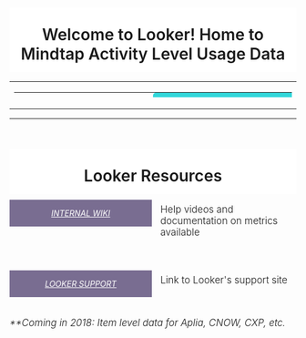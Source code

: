 <div style="width: 100%; text-align: center; overflow: hidden;">
  <h1 style="background-color: #fff; padding: 30px 0 15px;font-weight:500; margin-bottom: 0; font-weight: 600;">Welcome to Looker! Home to Mindtap Activity Level Usage Data</h1>
</div>

<table style="border: 0px;">
  <tbody>
    <tr>
      <td style="border: 0px;">
        <table style="border: 0px; height: 9px;" width="800">
          <tbody>
            <tr>
              <td style="border: 0px; padding: 0px; padding-right: 2px; width: 50%;"><a style="background-color: #32D7DA; border-radius: 5px; text-align: center; color: white; text-decoration: none; display: inline-block; width: 100%; padding: 8px 8px; line-height: 1.5; font-size: 20px;" href="https://cengage.looker.com/dashboards/102"> Student: Activity Usage </a>
              </td>
              <td style="border: 0px; padding: 0px; padding-right: 2px; width: 50%;"><a style="background-color: #32D7DA; border-radius: 5px; text-align: center; color: white; text-decoration: none; display: inline-block; width: 100%; padding: 8px 8px; line-height: 1.5; font-size: 20px;" href="https://cengage.looker.com/dashboards/101"> Instructor: LP Modifications </a>
              </td>
            </tr>
            <tr>
              <td style="border: 0px; padding: 10px; padding-left: 0px; width: 50%;"><a style="background-color: white; border-radius: 5px; text-align: center; color: black; text-decoration: none; display: inline-block; width: 100%; padding: 8px 8px; line-height: 1.5; font-size: 20px;" href="https://cengage.looker.com/dashboards/102" target="_blank"> <img style="height: 100px; padding: 0px 0px 0px 0px;" src="http://www.iconarchive.com/download/i99510/webalys/kameleon.pics/Student-3.ico"></a>
                <a style="border-radius: 5px; border-color: white; display: block;  text-align: center; color: black; text-decoration: none; font-size: 13px; line-height: 1.2;">
                <p style="text-align:center;font-size: 15px;"><i><u>Questions Addressed</u></i></p>
                <p style="font-size:100%;text-align:left;">Are students utilizling all of the activities?</p>
                <p style="font-size:100%;text-align:left;">Which are the most used activity types by students?</p>
                </a>
              </td>
              <td style="border: 0px; padding: 10px; padding-left: 0px; width: 50%;"><a style="background-color: white; border-radius: 5px; text-align: center; color: black; text-decoration: none; display: inline-block; width: 100%; padding: 8px 8px; line-height: 1.5; font-size: 20px;" href="https://cengage.looker.com/dashboards/101" target="_blank"> <img style="height: 100px; padding: 0px 0px 0px 0px;" src="http://www.iconarchive.com/download/i88868/icons8/ios7/Science-Classroom.ico">
              </a>
                <a style="border-radius: 5px; border-color: white; display: block;  text-align: center; color: black; text-decoration: none; font-size: 13px; line-height: 1.2;">
                <p style="text-align:center;font-size: 15px;"><i><u>Questions Addressed</u></i></p>
                <p style="font-size:100%;text-align:left;">Which activities do Instructor's value the most? </p>
                <p style="font-size:100%;text-align:left;">Which Universities modify the Master LP the most?</p>
                </a>
              </td>
            </tr>
            <tr>
              <td style="border: 0px; padding: 0px; padding-right: 2px; width: 50%;"><a style="background-color: #32D7DA; border-radius: 5px; text-align: center; color: white; text-decoration: none; display: inline-block; width: 100%; padding: 8px 8px; line-height: 1.5; font-size: 20px;" href="https://cengage.looker.com/dashboards/110"> Student: App Dock Usage </a></td>
              <td style="border: 0px; padding: 0px; padding-right: 2px; width: 50%;"><a style="background-color: #32D7DA; border-radius: 5px; text-align: center; color: white; text-decoration: none; display: inline-block; width: 100%; padding: 8px 8px; line-height: 1.5; font-size: 20px;" href="https://cengage.looker.com/dashboards/112"> Instructor: Added Items </a></td>
            </tr>
            <tr>
              <td style="border: 0px; padding: 10px; padding-left: 0px; width: 50%;"><a style="background-color: white; border-radius: 5px; text-align: center; color: black; text-decoration: none; display: inline-block; width: 100%; padding: 8px 8px; line-height: 1.5; font-size: 20px;" href="https://cengage.looker.com/dashboards/110" target="_blank"> <img style="height: 100px; padding: 0px 0px 0px 0px;" src="http://www.iconarchive.com/download/i42966/oxygen-icons.org/oxygen/Apps-preferences-desktop-icons.ico">
              </a>
                <a style="border-radius: 5px; border-color: white; display: block;  text-align: center; color: black; text-decoration: none; font-size: 13px; line-height: 1.2;">
                <p style="text-align:center;font-size: 15px;"><i><u>Questions Addressed</u></i></p>
                <p style="font-size:100%;text-align:left;">What are the Top 10 Apps used?</p>
                <p style="font-size:100%;text-align:left;">What is the usage variations between LMS vs Non-LMS integrated?</p>
                </a>
              </td>
              <td style="border: 0px; padding: 10px; padding-left: 0px; width: 50%;"><a style="background-color: white; border-radius: 5px; text-align: center; color: black; text-decoration: none; display: inline-block; width: 100%; padding: 8px 8px; line-height: 1.5; font-size: 20px;" href="https://cengage.looker.com/dashboards/112" target="_blank"> <img style="height: 100px; padding: 0px 0px 0px 0px;" src="http://www.iconarchive.com/download/i6093/custom-icon-design/pretty-office-3/item-configuration.ico">
              </a>
                <a style="border-radius: 5px; border-color: white; display: block;  text-align: center; color: black; text-decoration: none; font-size: 13px; line-height: 1.2;">
                  <p style="text-align:center;font-size: 15px;"><i><u>Questions Addressed</u></i></p>
                  <p style="font-size:100%;text-align:left;">Which are the extra content sources Instructors adding?</p>
                  <p style="font-size:100%;text-align:left;">How can I see the YouTube links instructors share with students?</p>
                </a>
              </td>
            </tr>
            <tr>
              <td style="border: 0px; padding: 0px; padding-right: 2px; width: 50%;"><a style="background-color: #32D7DA; border-radius: 5px; text-align: center; color: white; text-decoration: none; display: inline-block; width: 100%; padding: 8px 8px; line-height: 1.5; font-size: 20px;" href="https://cengage.looker.com/dashboards/116"> Student: Usage Over Time</a></td>
              <td style="border: 0px; padding: 0px; padding-right: 2px; width: 50%;"><a style="background-color: #32D7DA; border-radius: 5px; text-align: center; color: white; text-decoration: none; display: inline-block; width: 100%; padding: 8px 8px; line-height: 1.5; font-size: 20px;"> For future use...</a></td>
            </tr>
            <tr>
              <td style="border: 0px; padding: 10px; padding-left: 0px; width: 50%;"><a style="background-color: white; border-radius: 5px; text-align: center; color: black; text-decoration: none; display: inline-block; width: 100%; padding: 8px 8px; line-height: 1.5; font-size: 20px;" href="https://cengage.looker.com/dashboards/116" target="_blank"> <img style="height: 100px; padding: 0px 0px 0px 0px;" src="http://www.iconarchive.com/download/i79780/hamzasaleem/stock/Time-Machine.ico">
              </a>
                <a style="border-radius: 5px; border-color: white; display: block;  text-align: center; color: black; text-decoration: none; font-size: 13px; line-height: 1.2;">
                  <p style="text-align:center;font-size: 15px;"><i><u>Questions Addressed</u></i></p>
                  <p style="font-size:100%;text-align:left;">How does usage vary over the course of a semester?</p>
                  <p style="font-size:100%;text-align:left;">How can I monitor weekly or monthly active users?</p>
                </a>
              </td>
              <td style="border: 0px; padding: 10px; padding-left: 0px; width: 50%;"><a style="background-color: white; border-radius: 5px; text-align: center; color: black; text-decoration: none; display: inline-block; width: 100%; padding: 8px 8px; line-height: 1.5; font-size: 20px;" target="_blank"> <img style="height: 100px; padding: 0px 0px 0px 0px;" src="http://www.iconarchive.com/download/i91222/icons8/windows-8/Messaging-More.ico">
              </a>
                <a style="border-radius: 5px; border-color: white; display: block;  text-align: center; color: black; text-decoration: none; font-size: 13px; line-height: 1.2;">
                  <p style="text-align:center;font-size: 15px;"><i><u>Questions Addressed</u></i></p>
                  <p style="font-size:100%;text-align:left;">For future use...</p>
                  <p style="font-size:100%;text-align:left;"></p>
                </a>
              </td>
            </tr>
          </tbody>
       </table>
      </td>
    </tr>
  </tbody>
</table>

<hr>

  <div style="width: 100%; text-align: center; overflow: hidden;">
    <h1 style="background-color: #fff; padding: 30px 0 15px;font-weight:500; margin-bottom: 0; font-weight: 600;">Looker Resources</h1>
  </div>
  <div style=" float: left; margin-bottom: 30px; width: 100%;">
      <h5 style="float: left; padding: 15px 25px; background-color: #796d91;  width: 200px; margin: 10px 15px 20px 0; text-align: center;"><a target="_blank" style="color: #fff; text-transform: uppercase; font-weight: 400;" href="http://www.looker.com/docs/admin/looker-hosted">INTERNAL WIKI</a>
      </h5>
    <div style="text-align: left; font-size: 17px;">
      <p style="font-weight: 300; margin-top: 17px;">Help videos and documentation on metrics available</p>
    </div>
  </div>
  <div style=" float: left; margin-bottom: 15px; width: 100%;">
      <h5 style="float: left; padding: 15px 25px; background-color: #796d91; width: 200px; margin: 10px 15px 20px 0; text-align: center;"><a target="_blank" style="color: #fff; text-transform: uppercase; font-weight: 400;" href="http://www.looker.com/docs/admin/looker-hosted">LOOKER SUPPORT</a>
      </h5>
    <div style="text-align: left; font-size: 17px;">
      <p style="font-weight: 300; margin-top: 17px;">Link to Looker's support site</p>
    </div>
  </div>
  <div style="text-align: left; font-size: 17px;">
      <p style="font-weight: 300; margin-top: 17px;"><i>**Coming in 2018: Item level data for Aplia, CNOW, CXP, etc.</i></p>
    </div>
